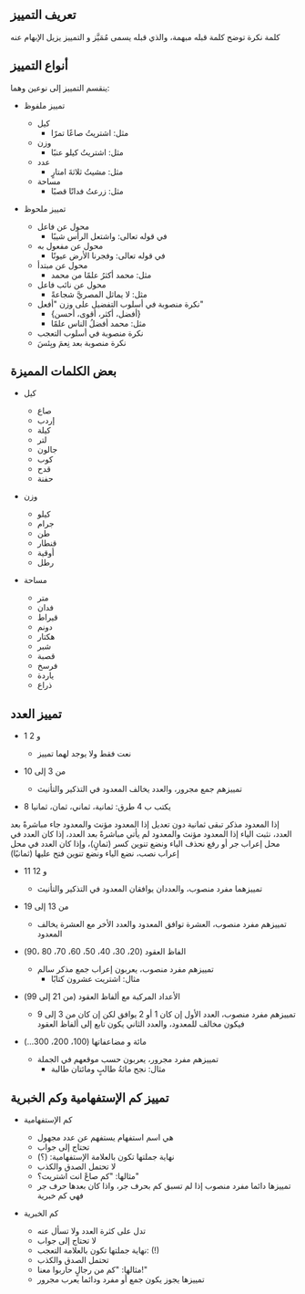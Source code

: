 ## تعريف التمييز

كلمة نكرة توضح كلمة قبله مبهمة، والذي قبله يسمى مُمَيَّز و التمييز يزيل الإبهام عنه
## أنواع التمييز

ينقسم التمييز إلى نوعين وهما:

- تمييز ملفوظ
     - كيل
         - مثل: اشتريتُ صاعًا تمرًا
     - وزن
         - مثل: اشتريتُ كيلو عنبًا
     - عدد
         - مثل: مشيتُ ثلاثةَ امتارٍ
     - مساحة
         - مثل: زرعتُ فدانًا قصبًا

- تمييز ملحوظ
     - محول عن فاعل
         - في قوله تعالى: واشتعل الرأس شيبًا
     - محول عن مفعول به 
        - في قوله تعالى: وفجرنا الأرض عيونًا   
     - محول عن مبتدأ
         - مثل: محمد أكثرُ علمًا من محمد
    - محول عن نائب فاعل
         - مثل: لا يماثل المصريَّ شجاعةً
    - نكرة منصوبة في أسلوب التفضيل على وزن "أفعل"
         - {أفضل، أكثر، أقوى، أحسن}
         - مثل: محمد أفضلُ الناس علمًا
     - نكرة منصوبة في أسلوب التعجب
     - نكرة منصوبة بعد نِعمَ وبِئسَ

## بعض الكلمات المميزة

- كيل
     - صاع
     - إردب
     - كيلة
     - لتر
     - جالون
     - كوب
     - قدح
     - حفنة

- وزن
     - كيلو
     - جرام
     - طن
     - قنطار
     - أوقية
     - رطل

- مساحة
     - متر
     - فدان
     - قيراط
     - دونم
     - هكتار
     - شبر
     - قصبة
     - فرسخ
     - ياردة
     - ذراع

## تمييز العدد

- 1 و 2
     - نعت فقط ولا يوجد لهما تمييز

- من 3 إلى 10
     - تمييزهم جمع مجرور، والعدد يخالف المعدود في التذكير والتأنيث

- 8
يكتب ب 4 طرق: ثمانية، ثماني، ثمان، ثمانيا

إذا المعدود مذكر تبقى ثمانية دون تعديل
إذا المعدود مؤنث والمعدود جاء مباشرةً بعد العدد، نثبت الياء
إذا المعدود مؤنث والمعدود لم يأتي مباشرةً بعد العدد، إذا كان العدد في محل إعراب جر أو رفع نحذف الياء ونضع تنوين كسر (ثمانٍ)، وإذا كان العدد في محل إعراب نصب، نضع الياء ونضع تنوين فتح عليها (ثمانيًا)

- 11 و 12
     - تمييزهما مفرد منصوب، والعددان يوافقان المعدود في التذكير والتأنيث

- من 13 إلى 19
     - تمييزهم مفرد منصوب، العشرة توافق المعدود والعدد الأخر مع العشرة يخالف المعدود

- الفاظ العقود (20، 30، 40، 50، 60، 70، 80 ،90)
     - تمييزهم مفرد منصوب، يعربون إعراب جمع مذكر سالم
         - مثال: اشتريت عشرون كتابًا

- الأعداد المركبة مع ألفاظ العقود (من 21 إلى 99)
     - تمييزهم مفرد منصوب، العدد الأول إن كان 1 أو 2 يوافق لكن إن كان من 3 إلى 9 فيكون مخالف للمعدود، والعدد الثاني يكون تابع إلى ألفاظ العقود

- مائة و مضاعفاتها (100، 200، 300...)
    - تمييزهم مفرد مجرور، يعربون حسب موقعهم في الجملة
        - مثال: نجح مائةُ طالبٍ ومائتان طالبة

## تمييز كم الإستفهامية وكم الخبرية

-  كم الإستفهامية
     -  هي اسم استفهام يستفهم عن عدد مجهول
     - تحتاج إلى جواب
     - نهاية جملتها تكون بالعلامة الإستفهامية: (؟)
     - لا تحتمل الصدق والكذب
     - مثالها: "كم صاعً انت اشتريت؟"
     - تمييزها دائما مفرد منصوب إذا لم تسبق كم بحرف جر، واذا كان بعدها حرف جر فهي كم خبرية

- كم الخبرية
     -  تدل على كثرة العدد ولا تسأل عنه
     - لا تحتاج إلى جواب
     - نهاية جملتها تكون بالعلامة التعجب: (!)
     - تحتمل الصدق والكذب
     - مثالها: "كم من رجالٍ حاربوا معنا!"
     - تمييزها يجوز يكون جمع أو مفرد ودائما يعرب مجرور